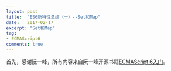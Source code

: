 ```yaml
---
layout: post
title:  "ES6新特性总结（十）--Set和Map"
date:   2017-02-17
excerpt: "Set和Map"
tag:
- ECMAScript6
comments: true
---
```


首先，感谢阮一峰，所有内容来自阮一峰开源书籍[ECMAScript 6入门](http://es6.ruanyifeng.com/#README)。

